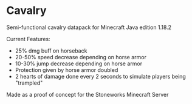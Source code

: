 # Cavalry

Semi-functional cavalry datapack for Minecraft Java edition 1.18.2

Current Features:
- 25% dmg buff on horseback
- 20-50% speed decrease depending on horse armor
- 10-30% jump decrease depending on horse armor
- Protection given by horse armor doubled
- 2 hearts of damage done every 2 seconds to simulate players being "trampled"


Made as a proof of concept for the Stoneworks Minecraft Server
